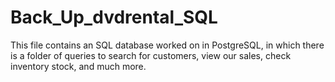 # Back_Up_dvdrental_SQL
<p>This file contains an SQL database worked on in PostgreSQL, in which there is a folder of queries to search for customers, view our sales, check inventory stock, and much more.</p>
